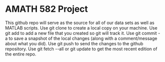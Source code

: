 # AMATH 582 Project

This github repo will serve as the source for all of our data sets as well as MATLAB scripts.
Use git clone to create a local copy on your machine.
Use git add to add a new file that you created so git will track it.
Use git commit -a to save a snapshot of the local changes (along with a comment/message about what you did).
Use git push to send the changes to the github repository.
Use git fetch --all or git update to get the most recent edition of the entire repo.

